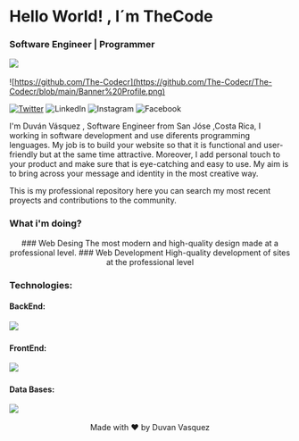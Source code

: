 <h1 align = "left" > Hello World! ,  I´m  TheCode </h1 > 
<h3 align = "left" > Software Engineer | Programmer  </h3 > 

![](https://komarev.com/ghpvc/?username=The-Codecr&style=flat-square)

![https://github.com/The-Codecr](https://github.com/The-Codecr/The-Codecr/blob/main/Banner%20Profile.png)

[![Twitter](https://img.shields.io/badge/Twitter-%231DA1F2.svg?style=for-the-badge&logo=Twitter&logoColor=white)](https://twitter.com/dvlcode])
![LinkedIn](https://img.shields.io/badge/linkedin-%230077B5.svg?style=for-the-badge&logo=linkedin&logoColor=white)
![Instagram](https://img.shields.io/badge/Instagram-%23E4405F.svg?style=for-the-badge&logo=Instagram&logoColor=white)
![Facebook](https://img.shields.io/badge/Facebook-%231877F2.svg?style=for-the-badge&logo=Facebook&logoColor=white)

<p align ="left">
I'm Duván Vásquez , Software Engineer from San Jóse ,Costa Rica, I working in software development and use diferents programming lenguages. My job is to build your website so that it is functional and user-friendly but at the same time attractive. Moreover, I add personal touch to your product and make sure that is eye-catching and easy to use. My aim is to bring across your message and identity in the most creative way.
  
 This is my professional repository here you can search my most recent proyects and contributions to the community.
</p>


### What i'm doing? 

<p align ="center">
 ### Web Desing 
  The most modern and high-quality design made at a professional level.
###  Web Development 
   High-quality development of sites at the professional level
</p>

### Technologies:

<h4>BackEnd:</h4>
<p align="left">
  <a href="https://skillicons.dev">
    <img src="https://skillicons.dev/icons?i=py,dotnet,cs,js,git,github,postman,)" />
  </a>
</p>

<h4>FrontEnd:</h4>
<p align="left">
  <a href="https://skillicons.dev">
    <img src="https://skillicons.dev/icons?i=html,css,sass,react,)" />
  </a>
</p>

<h4>Data Bases:</h4>
<p align="left">
  <a href="https://skillicons.dev">
    <img src="https://skillicons.dev/icons?i=mongodb,sql,)" />
  </a>
</p>



 <p align="center">
 Made with ❤ by  Duvan Vasquez 
</p>
